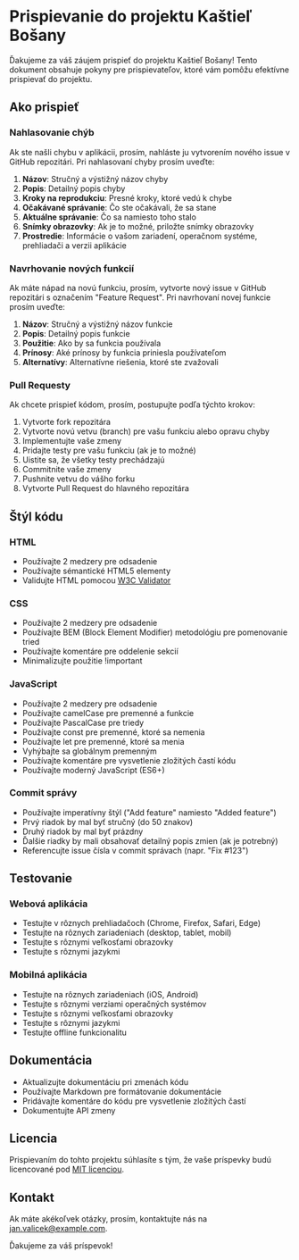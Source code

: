 # Prispievanie do projektu Kaštieľ Bošany

Ďakujeme za váš záujem prispieť do projektu Kaštieľ Bošany! Tento dokument obsahuje pokyny pre prispievateľov, ktoré vám pomôžu efektívne prispievať do projektu.

## Ako prispieť

### Nahlasovanie chýb

Ak ste našli chybu v aplikácii, prosím, nahláste ju vytvorením nového issue v GitHub repozitári. Pri nahlasovaní chyby prosím uveďte:

1. **Názov**: Stručný a výstižný názov chyby
2. **Popis**: Detailný popis chyby
3. **Kroky na reprodukciu**: Presné kroky, ktoré vedú k chybe
4. **Očakávané správanie**: Čo ste očakávali, že sa stane
5. **Aktuálne správanie**: Čo sa namiesto toho stalo
6. **Snímky obrazovky**: Ak je to možné, priložte snímky obrazovky
7. **Prostredie**: Informácie o vašom zariadení, operačnom systéme, prehliadači a verzii aplikácie

### Navrhovanie nových funkcií

Ak máte nápad na novú funkciu, prosím, vytvorte nový issue v GitHub repozitári s označením "Feature Request". Pri navrhovaní novej funkcie prosím uveďte:

1. **Názov**: Stručný a výstižný názov funkcie
2. **Popis**: Detailný popis funkcie
3. **Použitie**: Ako by sa funkcia používala
4. **Prínosy**: Aké prínosy by funkcia priniesla používateľom
5. **Alternatívy**: Alternatívne riešenia, ktoré ste zvažovali

### Pull Requesty

Ak chcete prispieť kódom, prosím, postupujte podľa týchto krokov:

1. Vytvorte fork repozitára
2. Vytvorte novú vetvu (branch) pre vašu funkciu alebo opravu chyby
3. Implementujte vaše zmeny
4. Pridajte testy pre vašu funkciu (ak je to možné)
5. Uistite sa, že všetky testy prechádzajú
6. Commitnite vaše zmeny
7. Pushnite vetvu do vášho forku
8. Vytvorte Pull Request do hlavného repozitára

## Štýl kódu

### HTML

- Používajte 2 medzery pre odsadenie
- Používajte sémantické HTML5 elementy
- Validujte HTML pomocou [W3C Validator](https://validator.w3.org/)

### CSS

- Používajte 2 medzery pre odsadenie
- Používajte BEM (Block Element Modifier) metodológiu pre pomenovanie tried
- Používajte komentáre pre oddelenie sekcií
- Minimalizujte použitie !important

### JavaScript

- Používajte 2 medzery pre odsadenie
- Používajte camelCase pre premenné a funkcie
- Používajte PascalCase pre triedy
- Používajte const pre premenné, ktoré sa nemenia
- Používajte let pre premenné, ktoré sa menia
- Vyhýbajte sa globálnym premenným
- Používajte komentáre pre vysvetlenie zložitých častí kódu
- Používajte moderný JavaScript (ES6+)

### Commit správy

- Používajte imperatívny štýl ("Add feature" namiesto "Added feature")
- Prvý riadok by mal byť stručný (do 50 znakov)
- Druhý riadok by mal byť prázdny
- Ďalšie riadky by mali obsahovať detailný popis zmien (ak je potrebný)
- Referencujte issue čísla v commit správach (napr. "Fix #123")

## Testovanie

### Webová aplikácia

- Testujte v rôznych prehliadačoch (Chrome, Firefox, Safari, Edge)
- Testujte na rôznych zariadeniach (desktop, tablet, mobil)
- Testujte s rôznymi veľkosťami obrazovky
- Testujte s rôznymi jazykmi

### Mobilná aplikácia

- Testujte na rôznych zariadeniach (iOS, Android)
- Testujte s rôznymi verziami operačných systémov
- Testujte s rôznymi veľkosťami obrazovky
- Testujte s rôznymi jazykmi
- Testujte offline funkcionalitu

## Dokumentácia

- Aktualizujte dokumentáciu pri zmenách kódu
- Používajte Markdown pre formátovanie dokumentácie
- Pridávajte komentáre do kódu pre vysvetlenie zložitých častí
- Dokumentujte API zmeny

## Licencia

Prispievaním do tohto projektu súhlasíte s tým, že vaše príspevky budú licencované pod [MIT licenciou](LICENSE).

## Kontakt

Ak máte akékoľvek otázky, prosím, kontaktujte nás na [jan.valicek@example.com](mailto:jan.valicek@example.com).

Ďakujeme za váš príspevok!